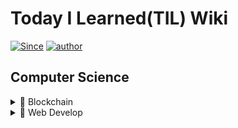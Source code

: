 # Today I Learned(TIL) Wiki

[![Since](https://img.shields.io/badge/since-2021.03.01-333333.svg?style=flat-square)](https://JSHan94.github.io)
[![author](https://img.shields.io/badge/author-JSHan94-0066FF.svg?style=flat-square)](https://JSHan94.github.io)


## Computer Science

<details>
  <summary>📌 Blockchain</summary>

 - ### Blockchain
    - [기술 동향 및 개념 이해](https://github.com/JSHan94/TIL/blob/main/Blockchain/Basic.md)
      - 블록체인의 최신 기술 동향
      - Public vs Private Blockchain
      - Why Blockchain is Disruptive?
      - Token Economy & Governance
      - IPO/ICO/IEO/STO
      - UTXO와 Account 모델
    - 합의 알고리즘
      - [합의가 이루어지는 과정]() <!--Safety, Liveness, Consensus가 이루어지는 방법, Finality-->
      - [Finality](https://github.com/JSHan94/TIL/blob/main/Blockchain/Consensus/Finality.md)
      - [PoW vs PoS vs DPoS]()
      - [BFT, PBFT]()
      - [Tendermint]()
      - [Raft]()
    - Network
      - [P2P Network](https://github.com/JSHan94/TIL/blob/main/Blockchain/Network/P2P%20Network.md)
      - [Inter-Blockchain Communication]()
      - [Routing Protocol](https://github.com/JSHan94/TIL/blob/main/Blockchain/Network/Routing%20Protocols.md)
      - Membership Protocol
      - Paxos
    - Storage
      - [Blockchain의 구조와 Ledger의 트리 구조]()
      - [블록체인의 구조]()  <!--블록헤더/바디, 머클트리/패트리시아트리-->
      - [Blockchain TX Flow]()
      - [Sharding]()
      - [IPFS](https://github.com/JSHan94/TIL/blob/main/Blockchain/Storage/IPFS.md)
      - [CAP 정리](https://github.com/JSHan94/TIL/blob/main/Blockchain/Storage/CAP%20%EC%A0%95%EB%A6%AC.md)

    - Cryptography & Security
      - [Hash 함수](https://github.com/JSHan94/TIL/blob/main/Blockchain/Security/Hash%20Function.md) <!--SHA 256, Keecak-256-->
      - [CIA Triad](https://github.com/JSHan94/TIL/blob/main/Blockchain/Security/CIA%20Triad.md)
      - [Symmetric Cryptography](https://github.com/JSHan94/TIL/blob/main/Blockchain/Security/Symmetric%20Cryptography.md)
      - [Asymmetric Cryptography](https://github.com/JSHan94/TIL/blob/main/Blockchain/Security/Asymmetric%20Cryptography.md)
      - 디지털 서명 알고리즘 <!--ECDSA-->
      - [Blockchain Privacy Projects](https://github.com/JSHan94/TIL/blob/main/Blockchain/Security/Blockchain%20Privacy%20Projects.md)
      - [Zero-Knowledge Proof](https://github.com/JSHan94/TIL/blob/main/Blockchain/Security/Zero-Knowledge%20proof.md)
      - 블록체인 Attack 종류 및 대응 방안 <!--합의 알고리즘별 대응, DDos, 코드보안, Reentrancy-->
      - 키 관리 <!--HSM,Multi-sig,MPC, Shamir Secret Sharing, HD Wallet-->
      - 지갑 관리 <!--HD Wallet, -->
      - [Blockchain Privacy 프로젝트](https://github.com/JSHan94/TIL/blob/main/Blockchain/Security/Blockchain%20Privacy%20%ED%94%84%EB%A1%9C%EC%A0%9D%ED%8A%B8.md)
    - Smart Contract
      - 스마트 컨트랙트의 개념과 동작 원리
      - 컨트랙트 개발 시 제약 사항
      - Virtual Machine <!--EVM-->
</details>


<details>
  <summary>📌 Web Develop</summary>
</details>

